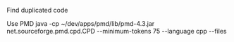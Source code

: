 Find duplicated code

Use PMD
java -cp ~/dev/apps/pmd/lib/pmd-4.3.jar net.sourceforge.pmd.cpd.CPD --minimum-tokens 75 --language cpp --files
